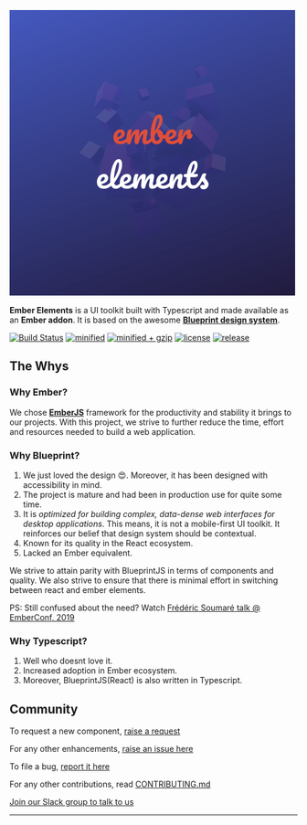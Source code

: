![Logo](/packages/core/tests/dummy/public/ember-elements.png)

**Ember Elements** is a UI toolkit built with Typescript and made available as an **Ember addon**. It is based on the awesome **[Blueprint design system](https://blueprintjs.com/docs)**.

[![Build Status](https://travis-ci.org/dunkinbase/ember-elements.svg?branch=main)](https://travis-ci.org/dunkinbase/ember-elements)
[![minified](https://badgen.net/bundlephobia/min/ember-elements)](https://bundlephobia.com/result?p=ember-elements)
[![minified + gzip](https://badgen.net/bundlephobia/minzip/ember-elements)](https://bundlephobia.com/result?p=ember-elements)
[![license](https://badgen.net/github/license/dunkinbase/ember-elements)](https://github.com/dunkinbase/ember-elements/blob/master/LICENSE)
[![release](https://badgen.net/github/release/dunkinbase/ember-elements)](https://github.com/dunkinbase/ember-elements/releases)

## **The Whys**

### Why Ember?

We chose **[EmberJS](https://emberjs.com/)** framework for the productivity and stability it brings to our projects. With this project, we strive to further reduce the time, effort and resources needed to build a web application.

### Why Blueprint?

1. We just loved the design 😍. Moreover, it has been designed with accessibility in mind.
2. The project is mature and had been in production use for quite some time.
3. It is _optimized for building complex, data-dense web interfaces for desktop applications_. This means, it is not a mobile-first UI toolkit. It reinforces our belief that design system should be contextual.
4. Known for its quality in the React ecosystem.
5. Lacked an Ember equivalent.

We strive to attain parity with BlueprintJS in terms of components and quality. We also strive to ensure that there is minimal effort in switching between react and ember elements.

PS: Still confused about the need? Watch [Frédéric Soumaré talk @ EmberConf, 2019](https://www.youtube.com/watch?v=O3RKLHvpUAI&t=6012s)

### Why Typescript?

1. Well who doesnt love it.
2. Increased adoption in Ember ecosystem.
3. Moreover, BlueprintJS(React) is also written in Typescript.

## **Community**

To request a new component, [raise a request](https://github.com/dunkinbase/ember-elements/issues/new?assignees=jugaadi&labels=Type%3A+new+component+&template=new_component_request.md&title=New+component%3A+%3CSection%3E+-+%3CName%3E)

For any other enhancements, [raise an issue here](https://github.com/dunkinbase/ember-elements/issues/new?assignees=&labels=&template=feature_request.md&title=)

To file a bug, [report it here](https://github.com/dunkinbase/ember-elements/issues/new?assignees=&labels=&template=bug_report.md&title=)

For any other contributions, read [CONTRIBUTING.md](CONTRIBUTING.md)

[Join our Slack group to talk to us](https://join.slack.com/t/dunkinbase/shared_invite/enQtNTkzOTg1MzAwOTQ1LWVkNTc0YTQ3ZWJlNDZhNDNlNmU5MjMzNDczNjFkZWZjNTVkNmI5MGU0ZmMyZGY5ZmRhNmZiYmFiMmM0YTY4ZGI)

---

<!--
## Current Status

### Core
- [ ] Components
  - [ ] Breadcrumbs
  - [x] Button
  - [x] Button group
  - [x] Callout
  - [x] Card
  - [x] Collapse
  - [ ] Collapsible list
  - [ ] Divider
  - [ ] Editable text
  - [ ] Hotkeys
  - [x] Icon
  - [ ] Menu
  - [x] Navbar
  - [ ] Non-ideal state
  - [x] Overflow list
  - [x] Panel stack
  - [x] Progress bar
  - [x] Resize sensor
  - [ ] Skeleton
  - [ ] Spinner
  - [x] Tabs
  - [x] Tag
  - [ ] Text
  - [x] Tree

- [ ] Form Controls
  - [x] Form group
  - [x] Control group
  - [ ] Label
  - [x] Checkbox
  - [x] Radio
  - [x] Html select
  - [ ] Slider
  - [x] Switch

- [ ] Form Inputs
  - [x] File input
  - [x] Numeric input
  - [x] Text input
  - [x] Text area
  - [x] Tag input

- [ ] Overlays
  - [x] Overlay
  - [x] Portal
  - [x] Alert
  - [ ] Context menu
  - [x] Dialog
  - [x] Drawer
  - [x] Popover
  - [ ] Toast
  - [x] Tooltip

- [ ] Date Time
  - [x] Date picker
  - [x] Date range picker
  - [ ] Time picker
  - [ ] Date time picker
  - [ ] Date input
  - [ ] Date range input

- [ ] Select
  - [x] Select
  - [ ] Suggest
  - [x] MultiSelect
  - [ ] Omnibar
  - [ ] Querylist

- [ ] Table  -->
